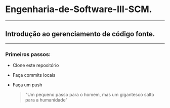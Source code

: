 # Engenharia-de-Software-III-SCM.
---
## Introdução ao gerenciamento de código fonte.
---
### Primeiros passos:

- Clone este repositório
- Faça commits locais
- Faça um push

  > "Um pequeno passo para o homem, mas um gigantesco salto para a humanidade"
